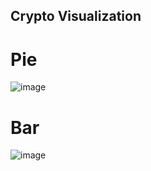 ## Crypto Visualization 
# Pie
![image](https://github.com/user-attachments/assets/c04de732-a16c-4c64-80d9-93c50d6f61bd)
# Bar
![image](https://github.com/user-attachments/assets/9bc34027-b6eb-4fc0-b425-13ea19b06aa3)

